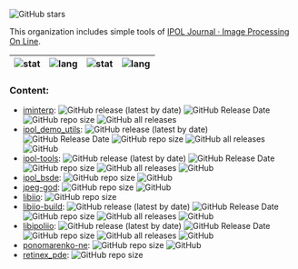 ![GitHub stars](https://img.shields.io/github/stars/IPOL-Fork?style=social)

This organization includes simple tools of [IPOL Journal · Image Processing On Line](www.ipol.im).

| ![stat](https://github-readme-stats.vercel.app/api?username=zvezdochiot&title_color=58A6FF&text_color=C9D1D9&bg_color=0D1117&hide_border=true&show_icons=true&icon_color=BDC5CD) | ![lang](https://github-readme-stats.vercel.app/api/top-langs/?username=zvezdochiot&title_color=58A6FF&text_color=C9D1D9&bg_color=0D1117&hide_border=true&langs_count=3) | ![stat](https://github-readme-stats.vercel.app/api?username=plzombie&title_color=58A6FF&text_color=C9D1D9&bg_color=0D1117&hide_border=true&show_icons=true&icon_color=BDC5CD) | ![lang](https://github-readme-stats.vercel.app/api/top-langs/?username=plzombie&title_color=58A6FF&text_color=C9D1D9&bg_color=0D1117&hide_border=true&langs_count=3) |
| --- | --- | --- | --- |

### Content:

* [iminterp](https://github.com/IPOL-Fork/iminterp):
![GitHub release (latest by date)](https://img.shields.io/github/v/release/IPOL-Fork/iminterp)
![GitHub Release Date](https://img.shields.io/github/release-date/IPOL-Fork/iminterp)
![GitHub repo size](https://img.shields.io/github/repo-size/IPOL-Fork/iminterp)
![GitHub all releases](https://img.shields.io/github/downloads/IPOL-Fork/iminterp/total)
* [ipol_demo_utils](https://github.com/IPOL-Fork/ipol_demo_utils):
![GitHub release (latest by date)](https://img.shields.io/github/v/release/IPOL-Fork/ipol_demo_utils)
![GitHub Release Date](https://img.shields.io/github/release-date/IPOL-Fork/ipol_demo_utils)
![GitHub repo size](https://img.shields.io/github/repo-size/IPOL-Fork/ipol_demo_utils)
![GitHub all releases](https://img.shields.io/github/downloads/IPOL-Fork/ipol_demo_utils/total)
![GitHub](https://img.shields.io/github/license/IPOL-Fork/ipol_demo_utils)
* [ipol-tools](https://github.com/IPOL-Fork/ipol-tools):
![GitHub release (latest by date)](https://img.shields.io/github/v/release/IPOL-Fork/ipol-tools)
![GitHub Release Date](https://img.shields.io/github/release-date/IPOL-Fork/ipol-tools)
![GitHub repo size](https://img.shields.io/github/repo-size/IPOL-Fork/ipol-tools)
![GitHub all releases](https://img.shields.io/github/downloads/IPOL-Fork/ipol-tools/total)
![GitHub](https://img.shields.io/github/license/IPOL-Fork/ipol-tools)
* [ipol_bsde](https://github.com/IPOL-Fork/ipol_bsde):
![GitHub repo size](https://img.shields.io/github/repo-size/IPOL-Fork/ipol_bsde)
![GitHub](https://img.shields.io/github/license/IPOL-Fork/ipol_bsde)
* [jpeg-god](https://github.com/IPOL-Fork/jpeg-god):
![GitHub repo size](https://img.shields.io/github/repo-size/IPOL-Fork/jpeg-god)
![GitHub](https://img.shields.io/github/license/IPOL-Fork/jpeg-god)
* [libiio](https://github.com/IPOL-Fork/libiio):
![GitHub repo size](https://img.shields.io/github/repo-size/IPOL-Fork/libiio)
* [libiio-build](https://github.com/IPOL-Fork/libiio-build):
![GitHub release (latest by date)](https://img.shields.io/github/v/release/IPOL-Fork/libiio-build)
![GitHub Release Date](https://img.shields.io/github/release-date/IPOL-Fork/libiio-build)
![GitHub repo size](https://img.shields.io/github/repo-size/IPOL-Fork/libiio-build)
![GitHub all releases](https://img.shields.io/github/downloads/IPOL-Fork/libiio-build/total)
![GitHub](https://img.shields.io/github/license/IPOL-Fork/libiio-build)
* [libipoliio](https://github.com/IPOL-Fork/libipoliio):
![GitHub release (latest by date)](https://img.shields.io/github/v/release/IPOL-Fork/libipoliio)
![GitHub Release Date](https://img.shields.io/github/release-date/IPOL-Fork/libipoliio)
![GitHub repo size](https://img.shields.io/github/repo-size/IPOL-Fork/libipoliio)
![GitHub all releases](https://img.shields.io/github/downloads/IPOL-Fork/libipoliio/total)
![GitHub](https://img.shields.io/github/license/IPOL-Fork/libipoliio)
* [ponomarenko-ne](https://github.com/IPOL-Fork/ponomarenko-ne):
![GitHub repo size](https://img.shields.io/github/repo-size/IPOL-Fork/ponomarenko-ne)
![GitHub](https://img.shields.io/github/license/IPOL-Fork/ponomarenko-ne)
* [retinex_pde](https://github.com/IPOL-Fork/retinex_pde):
![GitHub repo size](https://img.shields.io/github/repo-size/IPOL-Fork/retinex_pde)

